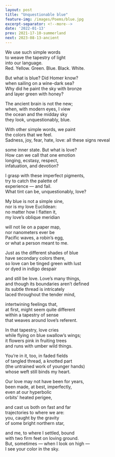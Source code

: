 ```yaml
---
layout: post
title: "Unquestionable blue"
feature-img: /images/Poems/blue.jpg
excerpt-separator: <!--more-->
date: '2022-01-13'
prev: 2021-17-10-summerland
next: 2023-08-13-ancient
---
```

We use such simple words  
to weave the tapestry of light  
into our language.  
Red. Yellow. Green. Blue. Black. White. 
  
But what is blue? Did Homer know?  
when sailing on a wine-dark sea?   
Why did he paint the sky with bronze  
and layer green with honey?  
  
The ancient brain is not the new;  
when, with modern eyes, I view  
the ocean and the midday sky  
they look, unquestionably, blue.  
  
With other simple words, we paint  
the colors that we feel.  
Sadness, joy, fear, hate, love: all these signs reveal  
 
some inner state. But what is love?  
How can we call that one emotion  
longing, ecstasy, respect,  
infatuation, and devotion?  
  
I grasp with these imperfect pigments,  
try to catch the palette of  
experience — and fail.  
What tint can be, unquestionably, love?  
  
My blue is not a simple sine,  
nor is my love Euclidean:  
no matter how I flatten it,  
my love’s oblique meridian  
  
will not lie on a paper map,  
nor nanometers ever be  
Pacific waves, a robin’s egg,  
or what a person meant to me.  
  
Just as the different shades of blue  
have secondary colors there,  
so love can be tinged green with lust  
or dyed in indigo despair  
  
and still be love. Love’s many things,  
and though its boundaries aren’t defined  
its subtle thread is intricately  
laced throughout the tender mind,  
  
intertwining feelings that,  
at first, might seem quite different  
within a tapestry of sense  
that weaves around love’s referent.  
  
In that tapestry, love cries  
while flying on blue swallow’s wings;  
it flowers pink in fruiting trees  
and runs with umber wild things.  
  
You’re in it, too, in faded fields  
of tangled thread, a knotted part  
(the untrained work of younger hands)  
whose weft still binds my heart.  
  
Our love may not have been for years,  
been made, at best, imperfectly,  
even at our hyperbolic  
orbits' heated perigee,  
  
and cast us both on fast and far  
trajectories to where we are:  
you, caught by the gravity  
of some bright northern star,  
  
and me, to where I settled, bound  
with two firm feet on loving ground.  
But, sometimes — when I look on high —  
I see your color in the sky.  
 

